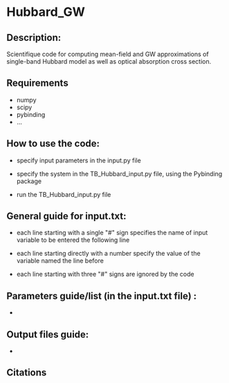 # Hubbard_GW
## Description:
Scientifique code for computing mean-field and GW approximations of single-band Hubbard model as well as optical absorption cross section.

## Requirements
* numpy
* scipy
* pybinding
* ...

## How to use the code: 

* specify input parameters in the input.py file

* specify the system in the TB_Hubbard_input.py file, using the Pybinding package  
    
* run the TB_Hubbard_input.py file

## General guide for input.txt: 

* each line starting with a single "#" sign specifies the name of input variable to be entered the following line

* each line starting directly with a number specify the value of the variable named the line before

* each line starting with three "#" signs are ignored by the code

## Parameters guide/list (in the input.txt file) :

*

## Output files guide:

*

## Citations
